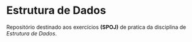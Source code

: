 # Estrutura de Dados
Repositório destinado aos exercícios **(SPOJ)** de pratica da disciplina de *Estrutura de Dados*. 
